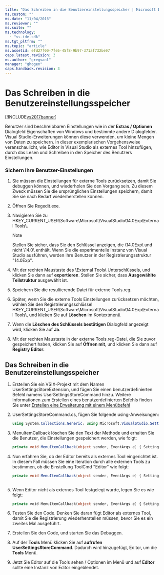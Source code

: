 ```yaml
---
title: "Das Schreiben in die Benutzereinstellungsspeicher | Microsoft Docs"
ms.custom: ""
ms.date: "11/04/2016"
ms.reviewer: ""
ms.suite: ""
ms.technology: 
  - "vs-ide-sdk"
ms.tgt_pltfrm: ""
ms.topic: "article"
ms.assetid: efd27f00-7fe5-45f8-9b97-371af732be97
caps.latest.revision: 3
ms.author: "gregvanl"
manager: "ghogen"
caps.handback.revision: 3
---
```

# Das Schreiben in die Benutzereinstellungsspeicher
[!INCLUDE[vs2017banner](../code-quality/includes/vs2017banner.md)]

Benutzer sind beschreibbaren Einstellungen wie in der **Extras \/ Optionen** Dialogfeld Eigenschaften von Windows und bestimmte andere Dialogfelder. Visual Studio\-Erweiterungen können diese verwenden, um kleine Mengen von Daten zu speichern. In dieser exemplarischen Vorgehensweise veranschaulicht, wie Editor in Visual Studio als externes Tool hinzufügen, durch das Lesen und Schreiben in den Speicher des Benutzers Einstellungen.  
  
### Sichern Ihre Benutzer\-Einstellungen  
  
1.  Sie müssen die Einstellungen für externe Tools zurücksetzen, damit Sie debuggen können, und wiederholen Sie den Vorgang sein. Zu diesem Zweck müssen Sie die ursprünglichen Einstellungen speichern, damit Sie sie nach Bedarf wiederherstellen können.  
  
2.  Öffnen Sie Regedit.exe.  
  
3.  Navigieren Sie zu HKEY\_CURRENT\_USER\\Software\\Microsoft\\VisualStudio\\14.0Exp\\External Tools\\.  
  
    > [!NOTE]
    >  Stellen Sie sicher, dass Sie den Schlüssel anzeigen, die \\14.0Exp\\ und nicht \\14.0\\ enthält. Wenn Sie die experimentelle Instanz von Visual Studio ausführen, werden Ihre Benutzer in der Registrierungsstruktur "14.0Exp".  
  
4.  Mit der rechten Maustaste des \\External Tools\\ Unterschlüssels, und klicken Sie dann auf **exportieren**. Stellen Sie sicher, dass **Ausgewählte Teilstruktur** ausgewählt ist.  
  
5.  Speichern Sie die resultierende Datei für externe Tools.reg.  
  
6.  Später, wenn Sie die externe Tools Einstellungen zurücksetzen möchten, wählen Sie den Registrierungsschlüssel HKEY\_CURRENT\_USER\\Software\\Microsoft\\VisualStudio\\14.0Exp\\External Tools\\, und klicken Sie auf **Löschen** im Kontextmenü.  
  
7.  Wenn die **Löschen des Schlüssels bestätigen** Dialogfeld angezeigt wird, klicken Sie auf **Ja**.  
  
8.  Mit der rechten Maustaste in der externe Tools.reg\-Datei, die Sie zuvor gespeichert haben, klicken Sie auf **Öffnen mit**, und klicken Sie dann auf **Registry Editor**.  
  
## Das Schreiben in die Benutzereinstellungsspeicher  
  
1.  Erstellen Sie ein VSIX\-Projekt mit dem Namen UserSettingsStoreExtension, und fügen Sie einen benutzerdefinierten Befehl namens UserSettingsStoreCommand hinzu. Weitere Informationen zum Erstellen eines benutzerdefinierten Befehls finden Sie unter [Erstellen eine Erweiterung mit einem Menübefehl](../extensibility/creating-an-extension-with-a-menu-command.md)  
  
2.  UserSettingsStoreCommand.cs, fügen Sie folgende using\-Anweisungen:  
  
    ```c#  
    using System.Collections.Generic; using Microsoft.VisualStudio.Settings; using Microsoft.VisualStudio.Shell.Settings;  
    ```  
  
3.  MenuItemCallback löschen Sie den Text der Methode und erhalten Sie die Benutzer, die Einstellungen gespeichert werden, wie folgt:  
  
    ```c#  
    private void MenuItemCallback(object sender, EventArgs e) { SettingsManager settingsManager = new ShellSettingsManager(ServiceProvider); WritableSettingsStore userSettingsStore = settingsManager.GetWritableSettingsStore(SettingsScope.UserSettings); }  
    ```  
  
4.  Nun erfahren Sie, ob der Editor bereits als externes Tool eingerichtet ist. In diesem Fall müssen Sie eine Iteration durch alle externen Tools zu bestimmen, ob die Einstellung ToolCmd "Editor" wie folgt:  
  
    ```c#  
    private void MenuItemCallback(object sender, EventArgs e) { SettingsManager settingsManager = new ShellSettingsManager(ServiceProvider); WritableSettingsStore userSettingsStore = settingsManager.GetWritableSettingsStore(SettingsScope.UserSettings); // Find out whether Notepad is already an External Tool. int toolCount = userSettingsStore.GetInt32("External Tools", "ToolNumKeys"); bool hasNotepad = false; CompareInfo Compare = CultureInfo.InvariantCulture.CompareInfo; for (int i = 0; i < toolCount; i++) { if (Compare.IndexOf(userSettingsStore.GetString("External Tools", "ToolCmd" + i), "Notepad", CompareOptions.IgnoreCase) >= 0) { hasNotepad = true; break; } } }  
  
    ```  
  
5.  Wenn Editor nicht als externes Tool festgelegt wurde, legen Sie es wie folgt:  
  
    ```vb  
    private void MenuItemCallback(object sender, EventArgs e) { SettingsManager settingsManager = new ShellSettingsManager(ServiceProvider); WritableSettingsStore userSettingsStore = settingsManager.GetWritableSettingsStore(SettingsScope.UserSettings); // Find out whether Notepad is already installed. int toolCount = userSettingsStore.GetInt32("External Tools", "ToolNumKeys"); bool hasNotepad = false; CompareInfo Compare = CultureInfo.InvariantCulture.CompareInfo; for (int i = 0; i < toolCount; i++) { if (Compare.IndexOf(userSettingsStore.GetString("External Tools", "ToolCmd" + i), "Notepad", CompareOptions.IgnoreCase) >= 0) { hasNotepad = true; break; } } string message = (hasNotepad) ? "Notepad already installed" : "Installing Notepad"; if (!hasNotepad) { userSettingsStore.SetString("External Tools", "ToolTitle" + toolCount, "&Notepad"); userSettingsStore.SetString("External Tools", "ToolCmd" + toolCount, "C:\\Windows\\notepad.exe"); userSettingsStore.SetString("External Tools", "ToolArg" + toolCount, ""); userSettingsStore.SetString("External Tools", "ToolDir" + toolCount, "$(ProjectDir)"); userSettingsStore.SetString("External Tools", "ToolSourceKey" + toolCount, ""); userSettingsStore.SetUInt32("External Tools", "ToolOpt" + toolCount, 0x00000011); userSettingsStore.SetInt32("External Tools", "ToolNumKeys", toolCount + 1); } }  
    ```  
  
6.  Testen Sie den Code. Denken Sie daran fügt Editor als externes Tool, damit Sie die Registrierung wiederherstellen müssen, bevor Sie es ein zweites Mal ausgeführt.  
  
7.  Erstellen Sie den Code, und starten Sie das Debuggen.  
  
8.  Auf der **Tools** Menü klicken Sie auf **aufrufen UserSettingsStoreCommand**. Dadurch wird hinzugefügt, Editor, um die **Tools** Menü.  
  
9. Jetzt Sie Editor auf die Tools sehen \/ Optionen im Menü und auf **Editor** sollte eine Instanz von Editor eingeblendet.